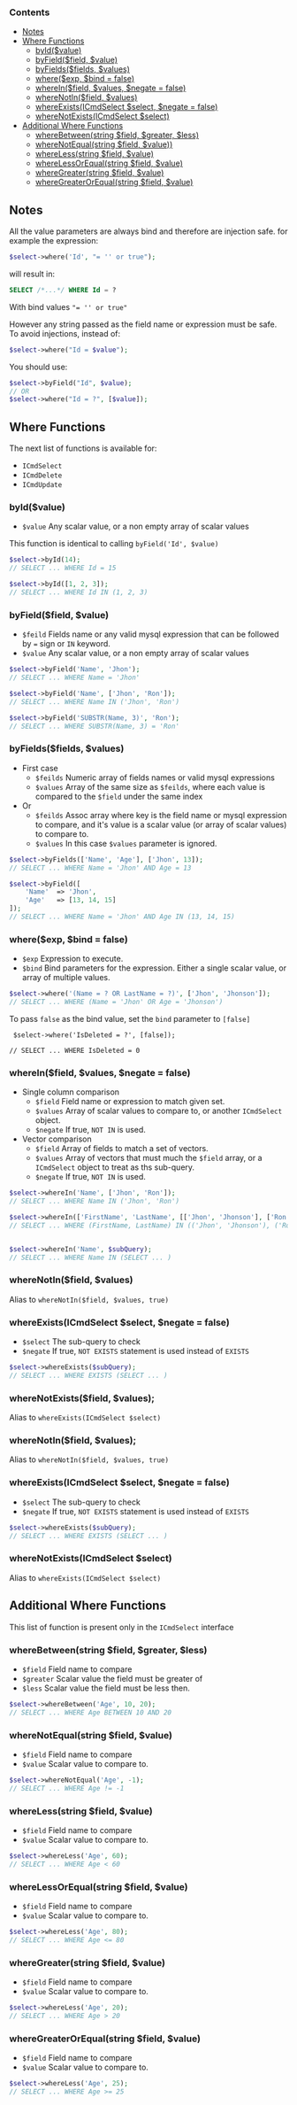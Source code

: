 
### Contents
  * [Notes](#notes)
  * [Where Functions](#where-functions)
    * [byId($value)](#byidvalue)
    * [byField($field, $value)](#byfieldfield-value)
    * [byFields($fields, $values)](#byfieldsfields-value)
    * [where($exp, $bind = false)](#whereexp-bind--false)
    * [whereIn($field, $values, $negate = false)](#whereinfield-values-negate--false)
    * [whereNotIn($field, $values)](#wherenotinfield-values)
    * [whereExists(ICmdSelect $select, $negate = false)](#whereexistsicmdselect-select-negate--false)
    * [whereNotExists(ICmdSelect $select)](#wherenotexistsicmdselect-select)
  * [Additional Where Functions](#additional-where-functions)
    * [whereBetween(string $field, $greater, $less)](#wherebetweenstring-field-greater-less)
    * [whereNotEqual(string $field, $value))](#wherenotequalstring-field-value)
    * [whereLess(string $field, $value)](#wherelessstring-field-value)
    * [whereLessOrEqual(string $field, $value)](#wherelessorequalstring-field-value)
    * [whereGreater(string $field, $value)](#wheregreaterstring-field-value)
    * [whereGreaterOrEqual(string $field, $value)](#wheregreaterorequalstring-field-value)

## Notes 

All the value parameters are always bind and therefore are injection safe. 
for example the expression:
```php
$select->where('Id', "= '' or true");
```
will result in:
```sql
SELECT /*...*/ WHERE Id = ?
```
With bind values `"= '' or true"`

However any string passed as the field name or expression must be safe.
To avoid injections, instead of:
```php
$select->where("Id = $value");
```
You should use:
```php
$select->byField("Id", $value);
// OR
$select->where("Id = ?", [$value]);
```



## Where Functions

The next list of functions is available for:
- `ICmdSelect`
- `ICmdDelete`
- `ICmdUpdate`


### byId($value)

* ```$value``` Any scalar value, or a non empty array of scalar values

This function is identical to calling ```byField('Id', $value)```


```php
$select->byId(14);
// SELECT ... WHERE Id = 15

$select->byId([1, 2, 3]);
// SELECT ... WHERE Id IN (1, 2, 3)
```

### byField($field, $value)

* ```$feild``` Fields name or any valid mysql expression that can be followed by ```=``` sign or ```IN``` keyword.
* ```$value``` Any scalar value, or a non empty array of scalar values

```php
$select->byField('Name', 'Jhon');
// SELECT ... WHERE Name = 'Jhon'

$select->byField('Name', ['Jhon', 'Ron']);
// SELECT ... WHERE Name IN ('Jhon', 'Ron')

$select->byField('SUBSTR(Name, 3)', 'Ron');
// SELECT ... WHERE SUBSTR(Name, 3) = 'Ron'
```

### byFields($fields, $values)

* First case
	* ```$feilds``` Numeric array of fields names or valid mysql expressions
	* ```$values``` Array of the same size as ```$feilds```, where each value is compared to the ```$field``` under the same index
* Or
	* ```$feilds``` Assoc array where key is the field name or mysql expression to compare, and it's value is a scalar value (or array of scalar values) to compare to.
	* ```$values``` In this case ```$values``` parameter is ignored.

```php
$select->byFields(['Name', 'Age'], ['Jhon', 13]);
// SELECT ... WHERE Name = 'Jhon' AND Age = 13

$select->byField([
	'Name'	=> 'Jhon', 
	'Age'	=> [13, 14, 15]
]);
// SELECT ... WHERE Name = 'Jhon' AND Age IN (13, 14, 15)
```

### where($exp, $bind = false)

* ```$exp``` Expression to execute.
* ```$bind``` Bind parameters for the expression. Either a single scalar value, or array of multiple values. 

```php
$select->where('(Name = ? OR LastName = ?)', ['Jhon', 'Jhonson']);
// SELECT ... WHERE (Name = 'Jhon' OR Age = 'Jhonson')
```

To pass `false` as the bind value, set the `bind` parameter to `[false]`

```
 $select->where('IsDeleted = ?', [false]);

// SELECT ... WHERE IsDeleted = 0
```

### whereIn($field, $values, $negate = false)

* Single column comparison
	* ```$field``` Field name or expression to match given set.
	* ```$values``` Array of scalar values to compare to, or another `ICmdSelect` object. 
	* ```$negate``` If true, `NOT IN` is used.
* Vector comparison
	* ```$field``` Array of fields to match a set of vectors. 
	* ```$values``` Array of vectors that must much the `$field` array, or a `ICmdSelect` object to treat as ths sub-query.
	* ```$negate``` If true, `NOT IN` is used.
		

```php
$select->whereIn('Name', ['Jhon', 'Ron']);
// SELECT ... WHERE Name IN ('Jhon', 'Ron')

$select->whereIn(['FirstName', 'LastName', [['Jhon', 'Jhonson'], ['Ron', 'Ronson']);
// SELECT ... WHERE (FirstName, LastName) IN (('Jhon', 'Jhonson'), ('Ron', 'Ronson'));


$select->whereIn('Name', $subQuery);
// SELECT ... WHERE Name IN (SELECT ... )
```

### whereNotIn($field, $values)

Alias to ```whereNotIn($field, $values, true)``` 

### whereExists(ICmdSelect $select, $negate = false)

* ```$select``` The sub-query to check
* ```$negate``` If true, `NOT EXISTS` statement is used instead of `EXISTS`

```php
$select->whereExists($subQuery);
// SELECT ... WHERE EXISTS (SELECT ... )
```

### whereNotExists($field, $values);

Alias to ```whereExists(ICmdSelect $select)``` 


### whereNotIn($field, $values);

Alias to ```whereNotIn($field, $values, true)``` 

### whereExists(ICmdSelect $select, $negate = false)

* ```$select``` The sub-query to check
* ```$negate``` If true, `NOT EXISTS` statement is used instead of `EXISTS`

```php
$select->whereExists($subQuery);
// SELECT ... WHERE EXISTS (SELECT ... )
```

### whereNotExists(ICmdSelect $select)	

Alias to ```whereExists(ICmdSelect $select)``` 


## Additional Where Functions

This list of function is present only in the `ICmdSelect` interface


### whereBetween(string $field, $greater, $less)

* ```$field``` Field name to compare
* ```$greater``` Scalar value the field must be greater of
* ```$less``` Scalar value the field must be less then.

```php
$select->whereBetween('Age', 10, 20);
// SELECT ... WHERE Age BETWEEN 10 AND 20
```

### whereNotEqual(string $field, $value)

* ```$field``` Field name to compare
* ```$value``` Scalar value to compare to.

```php
$select->whereNotEqual('Age', -1);
// SELECT ... WHERE Age != -1
```

### whereLess(string $field, $value)

* ```$field``` Field name to compare
* ```$value``` Scalar value to compare to.

```php
$select->whereLess('Age', 60);
// SELECT ... WHERE Age < 60
```

### whereLessOrEqual(string $field, $value)

* ```$field``` Field name to compare
* ```$value``` Scalar value to compare to.

```php
$select->whereLess('Age', 80);
// SELECT ... WHERE Age <= 80
```

### whereGreater(string $field, $value)

* ```$field``` Field name to compare
* ```$value``` Scalar value to compare to.

```php
$select->whereLess('Age', 20);
// SELECT ... WHERE Age > 20
```

### whereGreaterOrEqual(string $field, $value)

* ```$field``` Field name to compare
* ```$value``` Scalar value to compare to.

```php
$select->whereLess('Age', 25);
// SELECT ... WHERE Age >= 25
```